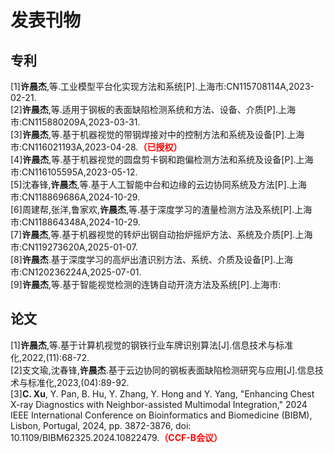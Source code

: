 # 发表刊物

## 专利
[1]**许晨杰**,等.工业模型平台化实现方法和系统[P].上海市:CN115708114A,2023-02-21.  
[2]**许晨杰**,等.适用于钢板的表面缺陷检测系统和方法、设备、介质[P].上海市:CN115880209A,2023-03-31.  
[3]**许晨杰**,等.基于机器视觉的带钢焊接对中的控制方法和系统及设备[P].上海市:CN116021193A,2023-04-28.<span style="color:red;"><strong>（已授权）</strong></span>  
[4]**许晨杰**,等.基于机器视觉的圆盘剪卡钢和跑偏检测方法和系统及设备[P].上海市:CN116105595A,2023-05-12.  
[5]沈春锋,**许晨杰**,等.基于人工智能中台和边缘的云边协同系统及方法[P].上海市:CN118869686A,2024-10-29.  
[6]周建帮,张洋,鲁家欢,**许晨杰**,等.基于深度学习的渣量检测方法及系统[P].上海市:CN118864348A,2024-10-29.  
[7]**许晨杰**,等.基于机器视觉的转炉出钢自动抬炉摇炉方法、系统及介质[P].上海市:CN119273620A,2025-01-07.    
[8]**许晨杰**.基于深度学习的高炉出渣识别方法、系统、介质及设备[P].上海市:CN120236224A,2025-07-01.    
[9]**许晨杰**,等.基于智能视觉检测的连铸自动开浇方法及系统[P].上海市:  

## 论文
[1]**许晨杰**,等.基于计算机视觉的钢铁行业车牌识别算法[J].信息技术与标准化,2022,(11):68-72.  
[2]支文瑜,沈春锋,**许晨杰**.基于云边协同的钢板表面缺陷检测研究与应用[J].信息技术与标准化,2023,(04):89-92.  
[3]**C. Xu**, Y. Pan, B. Hu, Y. Zhang, Y. Hong and Y. Yang, "Enhancing Chest X-ray Diagnostics with Neighbor-assisted Multimodal Integration," 2024 IEEE International Conference on Bioinformatics and Biomedicine (BIBM), Lisbon, Portugal, 2024, pp. 3872-3876, doi: 10.1109/BIBM62325.2024.10822479.<span style="color:red;"><strong>（CCF-B会议）</strong></span>